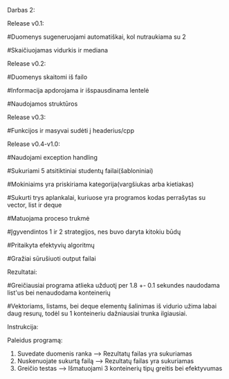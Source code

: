 Darbas 2:

Release v0.1:

#Duomenys sugeneruojami automatiškai, kol nutraukiama su 2

#Skaičiuojamas vidurkis ir mediana


Release v0.2:

#Duomenys skaitomi iš failo

#Informacija apdorojama ir išspausdinama lentelė

#Naudojamos struktūros


Release v0.3:

#Funkcijos ir masyvai sudėti į headerius/cpp


Release v0.4-v1.0:

#Naudojami exception handling

#Sukuriami 5 atsitiktiniai studentų failai(šabloniniai)

#Mokiniaims yra priskiriama kategorija(vargšiukas arba kietiakas)

#Sukurti trys aplankalai, kuriuose yra programos kodas perrašytas su vector, list ir deque

#Matuojama proceso trukmė

#Įgyvendintos 1 ir 2 strategijos, nes buvo daryta kitokiu būdų

#Pritaikyta efektyvių algoritmų

#Gražiai sūrušiuoti output failai


Rezultatai:

#Greičiausiai programa atlieka užduotį per 1.8 +- 0.1 sekundes naudodama list'us bei nenaudodama konteinerių

#Vektoriams, listams, bei deque elementų šalinimas iš vidurio užima labai daug resurų, todėl su 1 konteineriu dažniausiai trunka ilgiausiai.

Instrukcija:

Paleidus programą:
1. Suvedate duomenis ranka --> Rezultatų failas yra sukuriamas
2. Nuskenuojate sukurtą failą --> Rezultatų failas yra sukuriamas
3. Greičio testas --> Išmatuojami 3 konteinerių tipų greitis bei efektyvumas